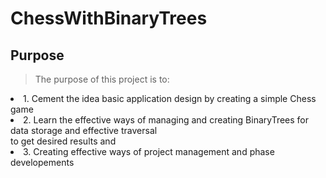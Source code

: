 # ChessWithBinaryTrees

## Purpose
> The purpose of this project is to:
<p>
	<li> 1. Cement the idea basic application design by creating a simple Chess game </li>
	<li> 2. Learn the effective ways of managing and creating BinaryTrees for data storage and effective traversal </li>
	to get desired results and
	<li> 3. Creating effective ways of project management and phase developements </li>
</p>